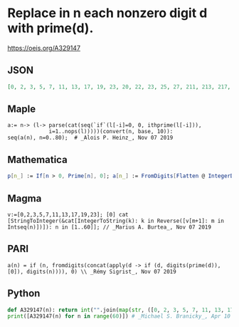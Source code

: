 # Replace in n each nonzero digit d with prime\(d\)\.
https://oeis.org/A329147
## JSON
```JSON
[0, 2, 3, 5, 7, 11, 13, 17, 19, 23, 20, 22, 23, 25, 27, 211, 213, 217, 219, 223, 30, 32, 33, 35, 37, 311, 313, 317, 319, 323, 50, 52, 53, 55, 57, 511, 513, 517, 519, 523, 70, 72, 73, 75, 77, 711, 713, 717, 719, 723, 110, 112, 113, 115, 117, 1111, 1113, 1117, 1119, 1123]
```
## Maple
```Maple
a:= n-> (l-> parse(cat(seq(`if`(l[-i]=0, 0, ithprime(l[-i])),
             i=1..nops(l)))))(convert(n, base, 10)):
seq(a(n), n=0..80);  # _Alois P. Heinz_, Nov 07 2019
```
## Mathematica
```Mathematica
p[n_] := If[n > 0, Prime[n], 0]; a[n_] := FromDigits[Flatten @ IntegerDigits @ (p /@ IntegerDigits[n])]; Array[a, 60, 0] (* _Amiram Eldar_, Nov 06 2019 *)
```
## Magma
```Magma
v:=[0,2,3,5,7,11,13,17,19,23]; [0] cat [StringToInteger(&cat[IntegerToString(k): k in Reverse([v[m+1]: m in Intseq(n)])]): n in [1..60]]; // _Marius A. Burtea_, Nov 07 2019
```
## PARI
```PARI
a(n) = if (n, fromdigits(concat(apply(d -> if (d, digits(prime(d)), [0]), digits(n)))), 0) \\ _Rémy Sigrist_, Nov 07 2019
```
## Python
```Python
def A329147(n): return int("".join(map(str, ([0, 2, 3, 5, 7, 11, 13, 17, 19, 23][int(i)] for i in str(n)))))
print([A329147(n) for n in range(60)]) # _Michael S. Branicky_, Apr 10 2023
```
